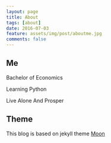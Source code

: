 ```yaml
---
layout: page
title: About
tags: [about]
date: 2016-07-03
feature: assets/img/post/aboutme.jpg
comments: false
---
```


## Me

Bachelor of Economics

Learning Python

Live Alone And Prosper

## Theme

This blog is based on jekyll theme [Moon](http://taylantatli.github.io/Moon)
